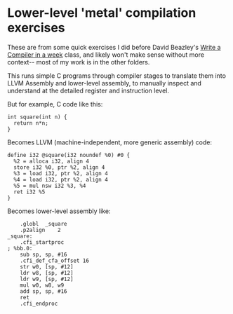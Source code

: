 # Lower-level 'metal' compilation exercises

These are from some quick exercises I did before David Beazley's [Write a Compiler in a week](https://www.dabeaz.com/compiler.html) class, and likely won't make sense without more context-- most of my work is in the other folders.

This runs simple C programs through compiler stages to translate them into LLVM Assembly and lower-level assembly, to manually inspect and understand at the detailed register and instruction level.

But for example, C code like this:

```
int square(int n) {
  return n*n;
}
```

Becomes LLVM (machine-independent, more generic assembly) code:

```
define i32 @square(i32 noundef %0) #0 {
  %2 = alloca i32, align 4
  store i32 %0, ptr %2, align 4
  %3 = load i32, ptr %2, align 4
  %4 = load i32, ptr %2, align 4
  %5 = mul nsw i32 %3, %4
  ret i32 %5
}
```

Becomes lower-level assembly like:

```
	.globl	_square                        
	.p2align	2
_square:                              
	.cfi_startproc
; %bb.0:
	sub	sp, sp, #16
	.cfi_def_cfa_offset 16
	str	w0, [sp, #12]
	ldr	w8, [sp, #12]
	ldr	w9, [sp, #12]
	mul	w0, w8, w9
	add	sp, sp, #16
	ret
	.cfi_endproc
```